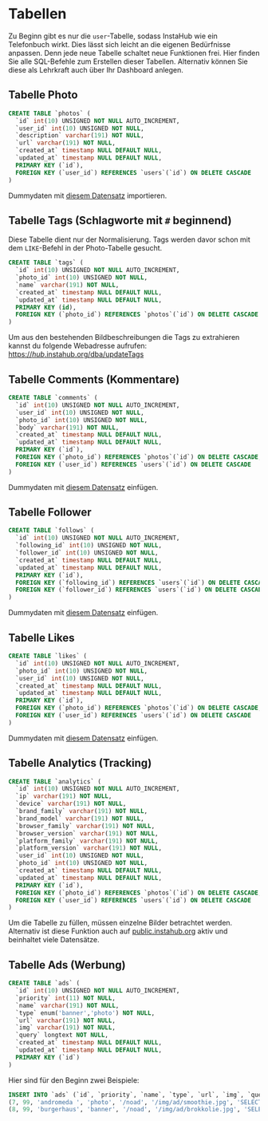 # Tabellen

Zu Beginn gibt es nur die `user`-Tabelle, sodass InstaHub wie ein Telefonbuch wirkt. Dies lässt sich leicht an die eigenen Bedürfnisse anpassen. Denn jede neue Tabelle schaltet neue Funktionen frei. Hier finden Sie alle SQL-Befehle zum Erstellen dieser Tabellen. Alternativ können Sie diese als Lehrkraft auch über Ihr Dashboard anlegen.

## Tabelle Photo

```sql
CREATE TABLE `photos` (
  `id` int(10) UNSIGNED NOT NULL AUTO_INCREMENT,
  `user_id` int(10) UNSIGNED NOT NULL,
  `description` varchar(191) NOT NULL,
  `url` varchar(191) NOT NULL,
  `created_at` timestamp NULL DEFAULT NULL,
  `updated_at` timestamp NULL DEFAULT NULL,
  PRIMARY KEY (`id`),
  FOREIGN KEY (`user_id`) REFERENCES `users`(`id`) ON DELETE CASCADE
)
```

Dummydaten mit [diesem Datensatz](https://wi-wissen.github.io/instahub-doc-de/sql/photos.sql) importieren.

## Tabelle Tags (Schlagworte mit `#` beginnend)

Diese Tabelle dient nur der Normalisierung. Tags werden davor schon mit dem `LIKE`-Befehl in der Photo-Tabelle gesucht.

```sql
CREATE TABLE `tags` (
  `id` int(10) UNSIGNED NOT NULL AUTO_INCREMENT,
  `photo_id` int(10) UNSIGNED NOT NULL,
  `name` varchar(191) NOT NULL,
  `created_at` timestamp NULL DEFAULT NULL,
  `updated_at` timestamp NULL DEFAULT NULL,
  PRIMARY KEY (id),
  FOREIGN KEY (`photo_id`) REFERENCES `photos`(`id`) ON DELETE CASCADE
)
```

Um aus den bestehenden Bildbeschreibungen die Tags zu extrahieren kannst du folgende Webadresse aufrufen: [https://*hub*.instahub.org/dba/updateTags](#)

## Tabelle Comments (Kommentare)

```sql
CREATE TABLE `comments` (
  `id` int(10) UNSIGNED NOT NULL AUTO_INCREMENT,
  `user_id` int(10) UNSIGNED NOT NULL,
  `photo_id` int(10) UNSIGNED NOT NULL,
  `body` varchar(191) NOT NULL,
  `created_at` timestamp NULL DEFAULT NULL,
  `updated_at` timestamp NULL DEFAULT NULL,
  PRIMARY KEY (`id`),
  FOREIGN KEY (`photo_id`) REFERENCES `photos`(`id`) ON DELETE CASCADE,
  FOREIGN KEY (`user_id`) REFERENCES `users`(`id`) ON DELETE CASCADE
) 
```

Dummydaten mit [diesem Datensatz](https://wi-wissen.github.io/instahub-doc-de/sql/comments.sql) einfügen.

## Tabelle Follower

```sql
CREATE TABLE `follows` (
  `id` int(10) UNSIGNED NOT NULL AUTO_INCREMENT,
  `following_id` int(10) UNSIGNED NOT NULL,
  `follower_id` int(10) UNSIGNED NOT NULL,
  `created_at` timestamp NULL DEFAULT NULL,
  `updated_at` timestamp NULL DEFAULT NULL,
  PRIMARY KEY (`id`),
  FOREIGN KEY (`following_id`) REFERENCES `users`(`id`) ON DELETE CASCADE,
  FOREIGN KEY (`follower_id`) REFERENCES `users`(`id`) ON DELETE CASCADE
)
```

Dummydaten mit [diesem Datensatz](https://wi-wissen.github.io/instahub-doc-de/sql/follows.sql) einfügen.

## Tabelle Likes

```sql
CREATE TABLE `likes` (
  `id` int(10) UNSIGNED NOT NULL AUTO_INCREMENT,
  `photo_id` int(10) UNSIGNED NOT NULL,
  `user_id` int(10) UNSIGNED NOT NULL,
  `created_at` timestamp NULL DEFAULT NULL,
  `updated_at` timestamp NULL DEFAULT NULL,
  PRIMARY KEY (`id`),
  FOREIGN KEY (`photo_id`) REFERENCES `photos`(`id`) ON DELETE CASCADE,
  FOREIGN KEY (`user_id`) REFERENCES `users`(`id`) ON DELETE CASCADE
)
```

Dummydaten mit [diesem Datensatz](https://wi-wissen.github.io/instahub-doc-de/sql/likes.sql) einfügen.

## Tabelle Analytics (Tracking)

```sql
CREATE TABLE `analytics` (
  `id` int(10) UNSIGNED NOT NULL AUTO_INCREMENT,
  `ip` varchar(191) NOT NULL,
  `device` varchar(191) NOT NULL,
  `brand_family` varchar(191) NOT NULL,
  `brand_model` varchar(191) NOT NULL,
  `browser_family` varchar(191) NOT NULL,
  `browser_version` varchar(191) NOT NULL,
  `platform_family` varchar(191) NOT NULL,
  `platform_version` varchar(191) NOT NULL,
  `user_id` int(10) UNSIGNED NOT NULL,
  `photo_id` int(10) UNSIGNED NOT NULL,
  `created_at` timestamp NULL DEFAULT NULL,
  `updated_at` timestamp NULL DEFAULT NULL,
  PRIMARY KEY (`id`),
  FOREIGN KEY (`photo_id`) REFERENCES `photos`(`id`) ON DELETE CASCADE,
  FOREIGN KEY (`user_id`) REFERENCES `users`(`id`) ON DELETE CASCADE  
)
```

Um die Tabelle zu füllen, müssen einzelne Bilder betrachtet werden. Alternativ ist diese Funktion auch auf [public.instahub.org](https://public.instahub.org/) aktiv und beinhaltet viele Datensätze.

## Tabelle Ads (Werbung)

```sql
CREATE TABLE `ads` (
  `id` int(10) UNSIGNED NOT NULL AUTO_INCREMENT,
  `priority` int(11) NOT NULL,
  `name` varchar(191) NOT NULL,
  `type` enum('banner','photo') NOT NULL,
  `url` varchar(191) NOT NULL,
  `img` varchar(191) NOT NULL,
  `query` longtext NOT NULL,
  `created_at` timestamp NULL DEFAULT NULL,
  `updated_at` timestamp NULL DEFAULT NULL,
  PRIMARY KEY (`id`)  
)
```

Hier sind für den Beginn zwei Beispiele:

```sql
INSERT INTO `ads` (`id`, `priority`, `name`, `type`, `url`, `img`, `query`, `created_at`, `updated_at`) VALUES
(7, 99, 'andromeda ', 'photo', '/noad', '/img/ad/smoothie.jpg', 'SELECT id FROM users WHERE id=$user', '2020-05-15 21:58:59', '2020-05-15 21:58:59'),
(8, 99, 'burgerhaus', 'banner', '/noad', '/img/ad/brokkolie.jpg', 'SELECT id FROM photos WHERE id=$photo', '2020-05-15 21:58:59', '2020-05-15 21:58:59');
```

